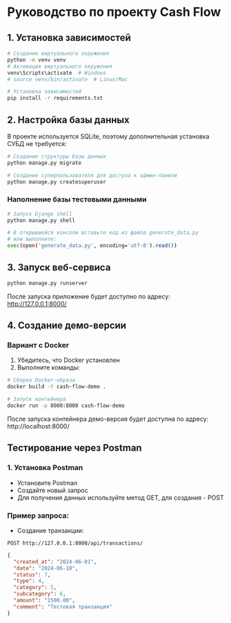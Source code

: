 # Руководство по проекту Cash Flow

## 1. Установка зависимостей

```bash
# Создание виртуального окружения
python -m venv venv
# Активация виртуального окружения
venv\Scripts\activate  # Windows
# source venv/bin/activate  # Linux/Mac

# Установка зависимостей
pip install -r requirements.txt
```

## 2. Настройка базы данных

В проекте используется SQLite, поэтому дополнительная установка СУБД не требуется:

```bash
# Создание структуры базы данных
python manage.py migrate

# Создание суперпользователя для доступа к админ-панели
python manage.py createsuperuser
```

### Наполнение базы тестовыми данными

```bash
# Запуск Django shell
python manage.py shell

# В открывшейся консоли вставьте код из файла generate_data.py
# или выполните:
exec(open('generate_data.py', encoding='utf-8').read())
```

## 3. Запуск веб-сервиса

```bash
python manage.py runserver
```

После запуска приложение будет доступно по адресу: http://127.0.0.1:8000/

## 4. Создание демо-версии

### Вариант с Docker

1. Убедитесь, что Docker установлен
2. Выполните команды:

```bash
# Сборка Docker-образа
docker build -t cash-flow-demo .

# Запуск контейнера
docker run -p 8000:8000 cash-flow-demo
```

После запуска контейнера демо-версия будет доступна по адресу: http://localhost:8000/

## Тестирование через Postman
### 1. Установка Postman
- Установите Postman 
- Создайте новый запрос
- Для получения данных используйте метод GET, для создания - POST

### Пример запроса:
- Создание транзакции:
```http
POST http://127.0.0.1:8000/api/transactions/
```
```json
{
  "created_at": "2024-06-01",
  "date": "2024-06-10",
  "status": 7,
  "type": 4,
  "category": 5,
  "subcategory": 6,
  "amount": "1500.00",
  "comment": "Тестовая транзакция"
}
```

